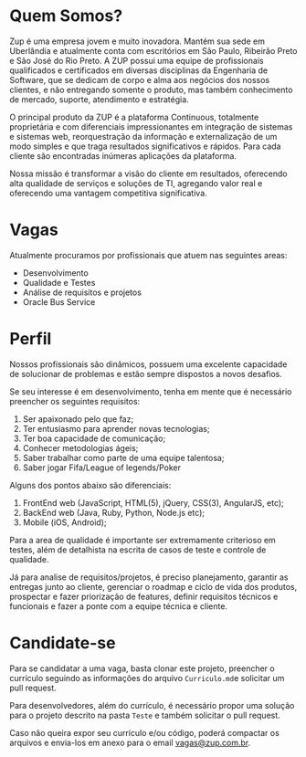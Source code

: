 Quem Somos?
===========

Zup é uma empresa jovem e muito inovadora. Mantém sua sede em Uberlândia e atualmente conta com escritórios em São Paulo, Ribeirão Preto e São José do Rio Preto. A ZUP possui uma equipe de profissionais qualificados e certificados em diversas disciplinas da Engenharia de Software, que se dedicam de corpo e alma aos negócios dos nossos clientes, e não entregando somente o produto, mas também conhecimento de mercado, suporte, atendimento e estratégia.

O principal produto da ZUP é a plataforma Continuous, totalmente proprietária e com diferenciais impressionantes em integração de sistemas e sistemas web, reorquestração da informação e externalização de um modo simples e que traga resultados significativos e rápidos. Para cada cliente são encontradas inúmeras aplicações da plataforma.

Nossa missão é transformar a visão do cliente em resultados, oferecendo alta qualidade de serviços e soluções de TI, agregando valor real e oferecendo uma vantagem competitiva significativa.

Vagas
=====
Atualmente procuramos por profissionais que atuem nas seguintes areas:

 - Desenvolvimento
 - Qualidade e Testes
 - Análise de requisitos e projetos
 - Oracle Bus Service

Perfil
======

Nossos profissionais são dinâmicos, possuem uma excelente capacidade de solucionar de problemas e estão sempre dispostos a novos desafios.

Se seu interesse é em desenvolvimento, tenha em mente que é necessário preencher os seguintes requisitos:

1. Ser apaixonado pelo que faz;
2. Ter entusiasmo para aprender novas tecnologias; 
3. Ter boa capacidade de comunicação;
4. Conhecer metodologias ágeis;
5. Saber trabalhar como parte de uma equipe talentosa;
6. Saber jogar Fifa/League of legends/Poker

Alguns dos pontos abaixo são diferenciais:

1. FrontEnd web (JavaScript, HTML(5), jQuery, CSS(3), AngularJS, etc); 
2. BackEnd web (Java, Ruby, Python, Node.js etc); 
3. Mobile (iOS, Android); 

Para a area de qualidade é importante ser extremamente criterioso em testes, além de detalhista na escrita de casos de teste e controle de qualidade.

Já para analise de requisitos/projetos, é preciso planejamento, garantir as entregas junto ao cliente, gerenciar o roadmap e ciclo de vida dos produtos, prospectar e fazer priorização de features, definir requisitos técnicos e funcionais e fazer a ponte com a equipe técnica e cliente.

Candidate-se
============

Para se candidatar a uma vaga, basta clonar este projeto, preencher o currículo seguindo as informações do arquivo `Curriculo.md`e solicitar um pull request.

Para desenvolvedores, além do currículo, é necessário propor uma solução para o projeto descrito na pasta `Teste` e também solicitar o pull request.

Caso não queira expor seu currículo e/ou código, poderá compactar os arquivos e envia-los em anexo para o email [vagas@zup.com.br](mailto:vagas@zup.com.br).